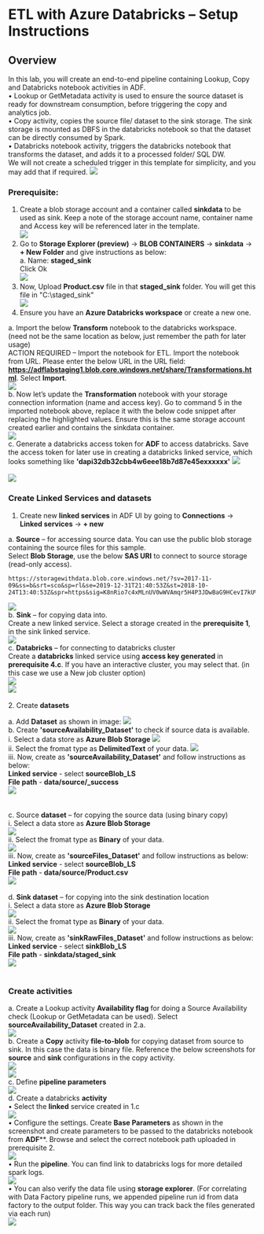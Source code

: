 # ETL with Azure Databricks – Setup Instructions
 
## Overview
In this lab, you will create an end-to-end pipeline containing Lookup, Copy and Databricks notebook activities in ADF.<br/>
•	Lookup or GetMetadata activity is used to ensure the source dataset is ready for downstream consumption, before triggering the copy and analytics job.<br/>
•	Copy activity, copies the source file/ dataset to the sink storage. The sink storage is mounted as DBFS in the databricks notebook so that the dataset can be directly consumed by Spark.<br/>
•	Databricks notebook activity, triggers the databricks notebook that transforms the dataset, and adds it to a processed folder/ SQL DW.<br/>
We will not create a scheduled trigger in this template for simplicity, and you may add that if required.
   <img src="images/adf1.jpg"/><br/>
   
### Prerequisite:
1. Create a blob storage account and a container called **sinkdata** to be used as sink. Keep a note of the storage account name, container name and Access key will be referenced later in the template.<br/>
   <img src="images/adf5.jpg"/><br/>
2. Go to **Storage Explorer (preview)** -> **BLOB CONTAINERS** -> **sinkdata** -> **+ New Folder** and give instructions as below:<br/>
    a. Name: **staged_sink**<br/>
    Click Ok<br/>
   <img src="images/adf6.jpg"/><br/>    
3. Now, Upload **Product.csv** file in that **staged_sink** folder. You will get this file in "C:\staged_sink"<br/>
   <img src="images/adf7.jpg"/><br/>
4. Ensure you have an **Azure Databricks workspace** or create a new one.<br/>

a. Import the below **Transform** notebook to the databricks workspace. (need not be the same location as below, just remember the path for later usage)<br/>
ACTION REQUIRED – Import the notebook for ETL. Import the notebook from URL. Please enter the below URL in the URL field: **https://adflabstaging1.blob.core.windows.net/share/Transformations.html**. Select **Import**.<br/>
   <img src="images/adf2.jpg"/><br/>
b. Now let’s update the **Transformation** notebook with your storage connection information (name and access key). Go to command 5 in the imported notebook above, replace it with the below code snippet after replacing the highlighted values. Ensure this is the same storage account created earlier and contains the sinkdata container.<br/>
   <img src="images/adf3.jpg"/><br/>
c. Generate a databricks access token for **ADF** to access databricks. Save the access token for later use in creating a databricks linked service, which looks something like **'dapi32db32cbb4w6eee18b7d87e45exxxxxx'**
   <img src="images/adf4.jpg"/><br/><br/>
   <img src="images/adf9.jpg"/><br/>
  
### Create Linked Services and datasets
1.	Create new **linked services** in ADF UI by going to **Connections** -> **Linked services** -> **+ new**<br/>

a.	**Source** – for accessing source data. You can use the public blob storage containing the source files for this sample.<br/>
Select **Blob Storage**, use the below **SAS URI** to connect to source storage (read-only access).<br/>
```
https://storagewithdata.blob.core.windows.net/?sv=2017-11-09&ss=b&srt=sco&sp=rl&se=2019-12-31T21:40:53Z&st=2018-10-24T13:40:53Z&spr=https&sig=K8nRio7c4xMLnUV0wWVAmqr5H4P3JDwBaG9HCevI7kU%3D
```
   <img src="images/adf10.jpg"/><br/>
b.	**Sink** – for copying data into.<br/>
Create a new linked service. Select a storage created in the **prerequisite 1**, in the sink linked service.<br/>
   <img src="images/adf11.jpg"/><br/>
c.	**Databricks** – for connecting to databricks cluster<br/>
Create a **databricks** linked service using **access key generated** in **prerequisite 4.c**. If you have an interactive cluster, you may select that. (in this case we use a New job cluster option)<br/>
   <img src="images/adf12.jpg"/><br/>
   <img src="images/adf13.jpg"/><br/>  
2.	Create **datasets**<br/>

a. Add **Dataset** as shown in image:
   <img src="images/adf14.jpg"/><br/>
b.	Create **'sourceAvailability_Dataset'** to check if source data is available.<br/>
   i. Select a data store as **Azure Blob Storage**
   <img src="images/adf15.jpg"/><br/>
   ii. Select the fromat type as **DelimitedText** of your data.
   <img src="images/adf16.jpg"/><br/>
   iii. Now, create as **'sourceAvailability_Dataset'** and follow instructions as below:<br/>
    **Linked service** - select **sourceBlob_LS**<br/>
    **File path** - **data/source/_success**<br/>
   <img src="images/adf17.jpg"/><br/><br/>  
c.	Source **dataset** – for copying the source data (using binary copy)<br/>
   i. Select a data store as **Azure Blob Storage**<br/>
   <img src="images/adf15.jpg"/><br/>
   ii. Select the fromat type as **Binary** of your data.<br/>
   <img src="images/adf19.jpg"/><br/>
   iii. Now, create as **'sourceFiles_Dataset'** and follow instructions as below:<br/>
    **Linked service** - select **sourceBlob_LS**<br/>
    **File path** - **data/source/Product.csv**<br/>
    <img src="images/adf20.jpg"/><br/><br/>
d.	**Sink dataset** – for copying into the sink destination location<br/>
   i. Select a data store as **Azure Blob Storage**<br/>
   <img src="images/adf15.jpg"/><br/>
   ii. Select the fromat type as **Binary** of your data.<br/>
   <img src="images/adf19.jpg"/><br/>
   iii. Now, create as **'sinkRawFiles_Dataset'** and follow instructions as below:<br/>
   **Linked service** - select **sinkBlob_LS**<br/>
   **File path** - **sinkdata/staged_sink**<br/>
   <img src="images/adf18.jpg"/><br/><br/>
 
### Create activities
a. Create a Lookup activity **Availability flag** for doing a Source Availability check (Lookup or GetMetadata can be used). Select **sourceAvailability_Dataset** created in 2.a.<br/>
   <img src="images/adf21.jpg"/><br/>
b.	Create a **Copy** activity **file-to-blob** for copying dataset from source to sink. In this case the data is binary file. Reference the below screenshots for **source** and **sink** configurations in the copy activity.<br/>
   <img src="images/adf22.jpg"/><br/>
   <img src="images/adf23.jpg"/><br/>
c.	Define **pipeline parameters**<br/>
   <img src="images/adf24.jpg"/><br/>
d.	Create a databricks **activity**<br/>
•	Select the **linked** service created in 1.c<br/>
   <img src="images/adf25.jpg"/><br/>
•	Configure the settings. Create **Base Parameters** as shown in the screenshot and create parameters to be passed to the databricks notebook from **ADF****. Browse and select the correct notebook path uploaded in prerequisite 2.<br/>
  <img src="images/adf26.jpg"/><br/>
•	Run the **pipeline**. You can find link to databricks logs for more detailed spark logs.<br/>
  <img src="images/adf27.jpg"/><br/>
•	You can also verify the data file using **storage explorer**. (For correlating with Data Factory pipeline runs, we appended pipeline run id from data factory to the output folder. This way you can track back the files generated via each run)<br/>
  <img src="images/adf28.jpg"/><br/>
